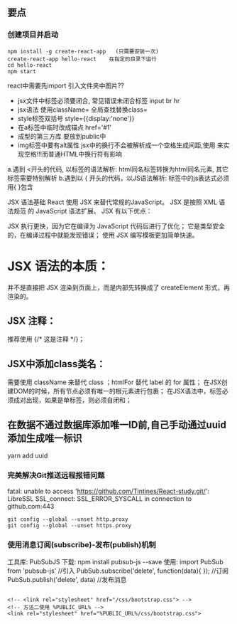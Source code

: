 ## 要点
### 创建项目并启动
```
npm install -g create-react-app   (只需要安装一次)
create-react-app hello-react	在指定的目录下运行
cd hello-react
npm start
```

react中需要先import 引入文件夹中图片??
* jsx文件中标签必须要闭合, 常见错误未闭合标签 input br hr
* jsx语法 使用className= 全局查找替换class=
* style标签双括号 style={{display:'none'}}
* 在a标签中临时改成锚点 href='#1'
* 成型的第三方库 要放到public中
* img标签中要有alt属性
jsx中的换行不会被解析成一个空格生成间距,使用&nbsp;来实现空格!!!而普通HTML中换行符有影响

a.遇到 <开头的代码, 以标签的语法解析: html同名标签转换为html同名元素, 其它标签需要特别解析
b.遇到以 { 开头的代码，以JS语法解析: 标签中的js表达式必须用{ }包含

JSX 语法基础
React 使用 JSX 来替代常规的JavaScript。
JSX 是按照 XML 语法规范 的 JavaScript  语法扩展。
JSX 有以下优点：

JSX 执行更快，因为它在编译为 JavaScript 代码后进行了优化；
它是类型安全的，在编译过程中就能发现错误；
使用  JSX 编写模板更加简单快速。

# JSX 语法的本质：
  并不是直接把 JSX 渲染到页面上，而是内部先转换成了 createElement 形式，再渲染的。
## JSX 注释：
  推荐使用 {/* 这是注释 */}；
## JSX中添加class类名：
  需要使用 className 来替代 class ；htmlFor 替代 label 的 for 属性；
在JSX创建DOM的时候，所有节点必须有唯一的根元素进行包裹；
在JSX语法中，标签必须成对出现，如果是单标签，则必须自闭和；

## 在数据不通过数据库添加唯一ID前,自己手动通过uuid添加生成唯一标识
yarn add uuid

### 完美解决Git推送远程报错问题
fatal: unable to access 'https://github.com/Tintines/React-study.git/': LibreSSL SSL_connect: SSL_ERROR_SYSCALL in connection to github.com:443 
```
git config --global --unset http.proxy
git config --global --unset https.proxy
```

### 使用消息订阅(subscribe)-发布(publish)机制
工具库: PubSubJS
下载: npm install pubsub-js --save
使用: 
   import PubSub from 'pubsub-js'                    //引入
   PubSub.subscribe('delete', function(data){ });   //订阅
   PubSub.publish('delete', data)                       //发布消息


## <!-- 解决路由中出现多个/ 如/home/haha 导致样式丢失的问题,方法一去掉引入外部样式时最前面的那个小点 -->
    <!-- <link rel="stylesheet" href="/css/bootstrap.css"> -->
    <!-- 方法二使用 %PUBLIC_URL% -->
    <link rel="stylesheet" href="%PUBLIC_URL%/css/bootstrap.css">